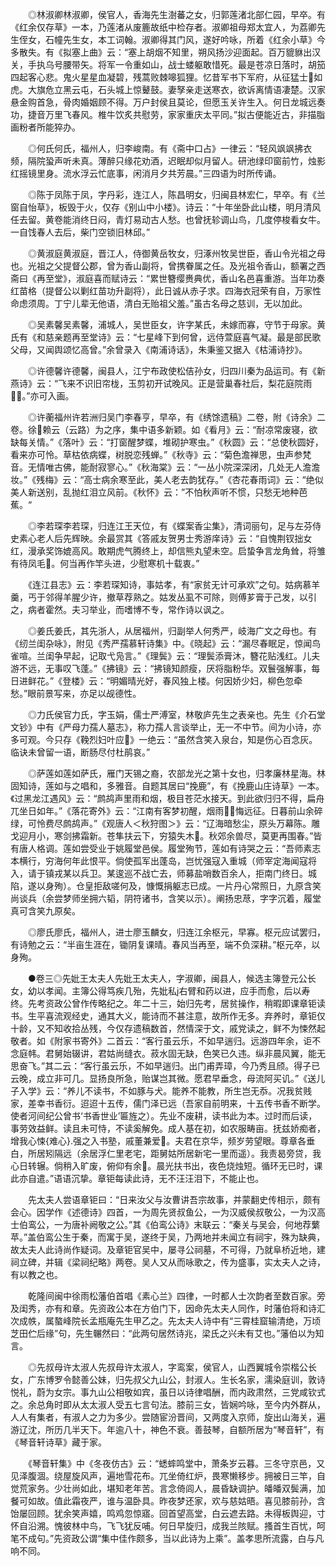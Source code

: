 <!-- { "loadSidebar": true } -->
　　◎林淑卿林淑卿，侯官人，香海先生澍蕃之女，归郭莲渚北部仁园，早卒。有《红余仅存草》一本，乃莲渚从废簏故纸中检存者。淑卿祖母郑太宜人，为荔卿先生侄女，石幢先生女，本工词翰。淑卿得其门风，遂好吟咏，所着《红余小草》今多散失。有《拟塞上曲》云：“塞上胡烟不知里，朔风扬沙迎面起。百万貔貅出汉关，手执乌号腰带矢。将军一令重如山，战士蝼躯敢惜死。最是苍凉日落时，胡笳四起客心悲。鬼火星星血凝碧，残蒿败棘嗥狐狸。忆昔军书下军府，从征猛士如虎。大旗危立黑云屯，石头城上惊鼙鼓。妻孥亲走送寒衣，欲诉离情语凄楚。汉家悬金购首急，骨肉婚姻顾不得。万户封侯且莫论，但愿玉关许生入。何日龙城远奏功，捷音万里飞春风。椎牛饮炙共慰劳，家家重庆太平同。”拟古便能近古，非描脂画粉者所能猝办。

　　◎何氏何氏，福州人，归李峻南。有《斋中口占》一律云：“轻风飒飒拂衣频，隔院蛩声听未真。薄醉只缘花劝酒，迟眠却似月留人。研池绿印窗前竹，烛影红摇镜里身。流水浮云忙底事，闲消月夕共芳晨。”三四语为时所传诵。

　　◎陈于凤陈于凤，字丹彩，连江人，陈昌明女，归闽县林宏仁，早卒。有《兰窗自怡草》，板毁于火，仅存《别山中小楼》。诗云：“十年坐卧此山楼，明月清风任去留。黄卷能消终日闷，青灯易动古人愁。也曾抚轸调山鸟，几度停梭看女牛。一自饯春人去后，柴门空锁旧林邱。”

　　◎黄淑庭黄淑庭，晋江人，侍御黄岳牧女，归涿州牧吴世臣，香山令光祖之母也。光祖之父提督公郡，曾为香山副将，曾携眷属之任。及光祖令香山，额署之西斋曰《再至堂》，淑庭喜而赋诗云：“累世簪缨赉典优，香山名邑喜重游。当年功奏红苗格（提督公以剿红苗功升副将），此日诚从赤子求。四海衣冠荣有自，万家性命虑须周。丁宁儿辈无他语，清白无贻祖父羞。”虽古名母之慈训，无以加此。

　　◎吴素馨吴素馨，浦城人，吴世臣女，许字某氏，未嫁而寡，守节于母家。黄氏有《和慈亲题再至堂诗》云：“七星峰下到何曾，远侍萱庭喜气凝。最是部民歌父母，又闻舆颂忆高曾。”余曾录入《南浦诗话》，朱秉鉴又据入《枯浦诗抄》。

　　◎许德馨许德馨，闽县人，江宁布政使松佶孙女，归四川秦为品运司。有《新燕诗》云：“飞来不识旧帘栊，玉剪初开试晚风。正是营巢春社后，梨花庭院雨。”亦可入画。

　　◎许蘅福州许若洲归吴门李春亨，早卒，有《绣馀遗稿》二卷，附《诗余》二卷。徐赖云（云路）为之序，集中语多新颖。如《看月》云：“耐凉常废寝，欲缺每关情。”《落叶》云：“打窗醒梦蝶，堆砌护寒虫。”《秋圆》云：“总使秋圆好，看来亦可怜。草枯依病蝶，树脱恋残蝉。”《秋寺》云：“菊色澹禅思，虫声参梵音。无情唯古佛，能耐寂寥心。”《秋海棠》云：“一丛小院深深闭，几处无人澹澹妆。”《残梅》云：“高士病余寒至此，美人老去韵犹存。”《杏花春雨词》云：“绝似美人新送别，乱抛红泪立风前。《秋怀》云：”不怕秋声听不惯，只愁无地种芭蕉。“

　　◎李若琛李若琛，归连江王天位，有《蝶案香尘集》，清词丽句，足与左芬侍史素心老人后先辉映。余最赏其《答戚友贺男士秀游庠诗》云：“自愧荆钗拙女红，漫承奖饰媲高风。敢期虎气腾终上，却信熊丸望未空。启蛰争言龙角耸，将雏有待凤毛。何当再作竿头进，少慰寒机十载衷。”

　　《连江县志》云：李若琛知诗，事姑孝，有“家贫无计可承欢”之句。姑病慕羊羹，丐于邻得羊腥少许，撤草荐熟之。姑发丛虱不可除，则傅芗膏于己发，以引之，病者霍然。夫习举业，而嗜博不专，常作诗以讽之。

　　◎姜氏姜氏，其先浙人，从居福州，归副举人何秀严，岐海广文之母也。有《纫兰闺杂咏》，附见《秀严孺慕轩诗集》中。《晓起》云：“漏尽春眠足，惊闻鸟雀喧。兰闺争早起，记取弋凫言。”《理鬓》云：“理鬓添膏沐，簪花贴浅红。儿夫游不远，无事叹飞蓬。”《拂镜》云：“拂镜知颜瘦，厌将脂粉华。双鬟强解事，每日进鲜花。”《登楼》云：“明媚晴光好，春风独上楼。何因娇少妇，柳色忽牵愁。”眼前景写来，亦足以觇德性。

　　◎力氏侯官力氏，字玉娟，儒士严溥室，林敬庐先生之表亲也。先生《介石堂文钞》中有《严母力孺人墓志》，称力孺人言谈举止，无一不中节。间为小诗，亦多可观。今只存《鞔烈妇叶应》一绝云：“虽然含笑入泉台，知是伤心百念灰。临诀未曾留一语，断肠尽付杜鹃哀。”

　　◎萨莲如莲如萨氏，雁门天锡之裔，农部龙光之第十女也，归孝廉林星海。林固知诗，莲如与之唱和，多雅音。自题其居曰“挽鹿”，有《挽鹿山庄诗草》一本。《过黑龙江遇风》云：“鹧鸪声里雨和烟，极目苍茫水接天。到此欲归归不得，扁舟兀坐日如年。”《落花寄外》云：“江南有客梦初醒，烟雨悔远征。日暮前山余碎绿，可怜费尽鹧鸪声。”《观唐人＜秋狩图＞》云：“辽海暗愁尘，原头万幕陈。雕戈迎月小，寒剑拂霜新。苍隼扶云下，穷猿失木。秋郊余兽尽，莫更再围春。”皆有唐人格调。莲如尝受业于姚履堂邑侯。履堂殉节，莲如有诗哭之云：“吾师素志本横行，穷海何年此恨平。倘使孤军出蓬岛，岂忧强寇入重城（师宰定海闻寇将入，请于镇戎某以兵卫。某逡巡不战亡去，师募盐哨数百余人，拒南门终日。城陷，遂以身殉）。仓皇拒敌嗟何及，慷慨捐躯志已成。一片丹心常照日，九原含笑尚谈兵（余尝梦师坐拥六韬，阴符诸书，含笑以示）。阐扬忠荩，字字沉着，履堂真可含笑九原矣。

　　◎廖氏廖氏，福州人，进士廖玉麟女，归连江余枢元，早寡。枢元应试罢归，有诗勉之云：“半亩生涯在，锄阴复课晴。春风当再至，端不负深耕。”枢元卒，以身殉。

　　●卷三◎先妣王太夫人先妣王太夫人，字淑卿，闽县人，候选主簿登元公长女，幼以孝闻。主簿公得笃疾几殆，先妣私右臂和药以进，应手而愈，后以寿终。先考资政公曾作传略纪之。年二十三，始归先考，居贫操作，稍暇即课章钜读书。生平喜流观经史，通其大义，能诗而不甚注意，故所作无多。弃养时，章钜仅十龄，又不知收拾丛残，今仅存遗稿数首，然情深于文，戚党读之，鲜不为悚然起敬者。如《附家书寄外》二首云：“客行虽云乐，不如早遄归。远游四年余，讵不念庭帏。君舅始辍讲，君姑尚缝衣。菽水固无缺，色笑已久违。纵非晨风翼，能无思奋飞。”其二云：“客行虽云乐，不如早遄归。出门甫弄璋，今乃秀且颀。得子已云晚，成立非可几。显扬良所急，贻谋岂其微。愿君早垂念，母流阿买讥。”《送儿子入学》云：“养儿不读书，不如豚与犬。能养不能教，所生岂无忝。况我贫贱家，差幸书香衍。迢迢十五传，儒门泽已远（吾家自前明来，十五传书香不断学。使者河间纪公曾书‘书香世业’匾旌之）。先业不废耕，读书此为本。过时而后读，事劳效益鲜。读且未可恃，不读奚解免。成人基在初，如农服畴亩。抚兹娇痴者，增我心悚{难心}.强之入书塾，戚董兼爱。夫君在京华，频岁劳望眼。尊章各垂白，所居矧隔远（余居浮仁里老宅，距舅姑所居新宅一里而遥）。我责曷旁贷，我心日转辗。倘稍入旷废，俯仰有余。晨光扶书出，夜色烧烛短。循环无已时，课此亦自遣。”语语沉挚。章钜每读此诗，无不汪汪泪下，不能止也。

　　先太夫人尝语章钜曰：“日来汝父与汝曹讲吾宗故事，并蒙翻史传相示，颇有会心。因学作《述德诗》四首，一为周先贤叔鱼公，一为汉威侯叔敬公，一为汉高士伯鸾公，一为唐补阙敬之公。”其《伯鸾公诗》末联云：“秦关与吴会，何地荐蘩苹。”盖伯鸾公生于秦，而寓于吴，遂终于吴，乃两地并未闻立有祠宇，殊为缺典，故太夫人此诗尚作疑词。及章钜官吴中，屡寻公祠墓，不可得，乃就阜桥近地，建祠立碑，并辑《梁祠纪略》两卷。吴人又从而咏歌之，传为盛事，实太夫人之诗，有以教之也。

　　乾隆间闽中徐雨松藩伯首唱《素心兰》四律，一时都人士次韵者至数百家。旁及闺秀，亦有和章。先资政公本在方伯门下，因命先太夫人同作，时藩伯将和诗汇次成帙，属螯峰院长孟瓶庵先生甲乙之。先太夫人诗中有“三霄桂窟输清绝，万顷芝田伫后缘”句，先生冁然曰：“此两句居然诗兆，梁氏之兴未有艾也。”藩伯以为知言。

　　◎先叔母许太淑人先叔母许太淑人，字鸾案，侯官人，山西翼城令崇楷公长女，广东博罗令懿善公妹，归先叔父九山公，封淑人。生长名家，濡染庭训，敦诗悦礼，蔚为女宗。事九山公相敬如宾，虽日以诗律唱酬，而内政肃然，三党咸钦式之。余总角时即从太太淑人受五七言句法。膝前三女，皆娴吟咏，至今内外群从，人人有集者，有淑人之力为多少。尝随宦汾晋间，又两度入京师，旋出山海关，遍游辽沈，所历几半天下。年逾八十，神色不衰。善鼓琴，自额所居为“琴音轩”，有《琴音轩诗草》藏于家。

　　《琴音轩集》中《冬夜仿古》云：“蟋蟀鸣堂中，萧条岁云暮。三冬守京邑，又见泽腹涸。绕屋旋风声，遍地雪花布。兀坐倚红炉，畏寒懒移步。拥被日三竿，自觉荒家务。少壮尚如此，堪知老年苦。言念倚闾人，晨昏缺调护。皤皤双鬓满，加餐可如故。值此霜夜严，谁与温卧具。昨夜梦还家，欢与慈姑晤。喜见膝前孙，含饴屡回顾。犹余笑声嬉，鸣鸡忽惊寤。回首望高堂，白云遮去路。未得板舆迎，寸怀自沿溯。愧彼林中鸟，飞飞犹反哺。何日早旋归，成我兰陔赋。搔首生百忧，呵笔不成句。”先资政公谓“集中佳作颇多，当以此诗为上乘”。盖孝思所流露，白与凡响不同。


